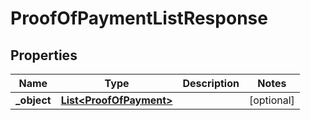 

# ProofOfPaymentListResponse

## Properties

Name | Type | Description | Notes
------------ | ------------- | ------------- | -------------
**_object** | [**List&lt;ProofOfPayment&gt;**](ProofOfPayment.md) |  |  [optional]



